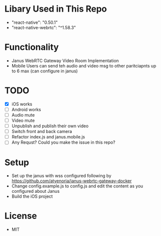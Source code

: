# Libary Used in This Repo
- "react-native": "0.50.1"
- "react-native-webrtc": "^1.58.3"

# Functionality
- Janus WebRTC Gateway Video Room Implementation
- Mobile Users can send teh audio and video msg to other paritciapnts up to 6 max (can configure in janus)

# TODO
- [x] iOS works
- [ ] Android works
- [ ] Audio mute
- [ ] Video mute
- [ ] Unpublish and publish their own video
- [ ] Switch front and back camera
- [ ] Refactor index.js and janus.mobile.js
- [ ] Any Requst? Could you make the issue in this repo?

# Setup
- Set up the janus with wss configured following by https://github.com/atyenoria/janus-webrtc-gateway-docker
- Change config.example.js to config.js and edit the content as you configured about Janus
- Build the iOS project

# License
- MIT